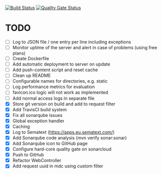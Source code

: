 [![Build Status](https://travis-ci.com/mlesniak/markdown-java.svg?branch=master)](https://travis-ci.com/mlesniak/markdown-java)
[![Quality Gate Status](https://sonarcloud.io/api/project_badges/measure?project=mlesniak_markdown-java&metric=alert_status)](https://sonarcloud.io/dashboard?id=mlesniak_markdown-java)

# TODO

- [ ] Log to JSON file / one entry per line including exceptions
- [ ] Monitor uptime of the server and alert in case of problems (using free plans)
- [ ] Create Dockerfile
- [ ] Add automatic deployment to server on update
- [ ] Add push-content script and reset cache
- [ ] Clean up README
- [ ] Configurable names for directories, e.g. static
- [ ] Log performance metrics for evaluation
- [ ] favicon.ico logic will not work as implemented
- [ ] Add normal access logs in separate file
- [X] Store git version on build and add to request filter
- [X] Add TravisCI build system
- [X] Fix all sonarqube issues
- [X] Global exception handler
- [X] Caching
- [X] Log to Sematext (https://apps.eu.sematext.com/)
- [X] Add Sonarqube code analysis (mvn verify sonar:sonar)
- [X] Add Sonarqube icon to GitHub page
- [X] Configure hard-core quality gate on sonarcloud
- [X] Push to GitHub
- [X] Refactor WebController
- [X] Add request uuid in mdc using custom filter

